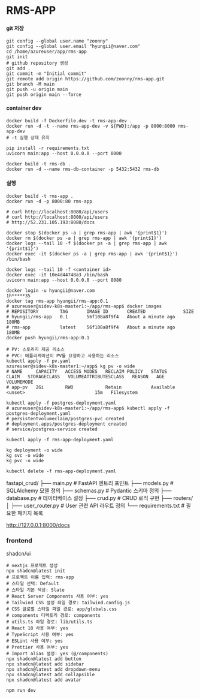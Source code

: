 # RMS-APP

#### git 저장

```shell
git config --global user.name "zoonny"
git config --global user.email "hyungii@naver.com"
cd /home/azureuser/app/rms-app
git init
# github repository 생성
git add .
git commit -m "Initial commit"
git remote add origin https://github.com/zoonny/rms-app.git
git branch -M main
git push -u origin main
git push origin main --force
```

#### container dev

```shell
docker build -f Dockerfile.dev -t rms-app-dev .
docker run -d -t --name rms-app-dev -v ${PWD}:/app -p 8000:8000 rms-app-dev
# -t 실행 상태 유지

pip install -r requirements.txt
uvicorn main:app --host 0.0.0.0 --port 8000
```

```shell
docker build -t rms-db .
docker run -d --name rms-db-container -p 5432:5432 rms-db
```

#### 실행

```shell
docker build -t rms-app .
docker run -d -p 8000:80 rms-app

# curl http://localhost:8080/api/users
# curl http://localhost:8000/api/users
# http://52.231.105.193:8080/docs

docker stop $(docker ps -a | grep rms-app | awk '{print$1}')
docker rm $(docker ps -a | grep rms-app | awk '{print$1}')
docker logs --tail 10 -f $(docker ps -a | grep rms-app | awk '{print$1}')
docker exec -it $(docker ps -a | grep rms-app | awk '{print$1}') /bin/bash

docker logs --tail 10 -f <container id>
docker exec -it 10e4d44748a3 /bin/bash
uvicorn main:app --host 0.0.0.0 --port 8080

docker login -u hyungii@naver.com
1h*****35
docker tag rms-app hyungii/rms-app:0.1
# azureuser@sidev-k8s-master1:~/app/rms-app$ docker images
# REPOSITORY        TAG       IMAGE ID       CREATED              SIZE
# hyungii/rms-app   0.1       56f108a8f9f4   About a minute ago   180MB
# rms-app           latest    56f108a8f9f4   About a minute ago   180MB
docker push hyungii/rms-app:0.1
```

```shell
# PV: 스토리지 제공 리소스
# PVC: 애플리케이션이 PV를 요청하고 사용하는 리소스
kubectl apply -f pv.yaml
azureuser@sidev-k8s-master1:~/app$ kg pv -o wide
# NAME     CAPACITY   ACCESS MODES   RECLAIM POLICY   STATUS      CLAIM   STORAGECLASS   VOLUMEATTRIBUTESCLASS   REASON   AGE   VOLUMEMODE
# app-pv   2Gi        RWO            Retain           Available                          <unset>                          15m   Filesystem
```

```shell
kubectl apply -f postgres-deployment.yaml
# azureuser@sidev-k8s-master1:~/app/rms-app$ kubectl apply -f postgres-deployment.yaml 
# persistentvolumeclaim/postgres-pvc created
# deployment.apps/postgres-deployment created
# service/postgres-service created

kubectl apply -f rms-app-deployment.yaml

kg deployment -o wide
kg svc -o wide
kg pvc -o wide

kubectl delete -f rms-app-deployment.yaml
```

fastapi_crud/
├── main.py              # FastAPI 엔트리 포인트
├── models.py            # SQLAlchemy 모델 정의
├── schemas.py           # Pydantic 스키마 정의
├── database.py          # 데이터베이스 설정
├── crud.py              # CRUD 로직 구현
├── routers/
│   ├── user_router.py   # User 관련 API 라우트 정의
└── requirements.txt     # 필요한 패키지 목록


http://127.0.0.1:8000/docs


### frontend

shadcn/ui

```shell
# nextjs 프로젝트 생성
npx shadcn@latest init
# 프로젝트 이름 입력: rms-app
# 스타일 선택: Default
# 스타일 기본 색상: Slate
# React Server Components 사용 여부: yes
# Tailwind CSS 설정 파일 경로: tailwind.config.js
# CSS 글로벌 스타일 파일 경로: app/globals.css
# components 디렉토리 경로: components
# utils.ts 파일 경로: lib/utils.ts
# React 18 사용 여부: yes
# TypeScript 사용 여부: yes
# ESLint 사용 여부: yes
# Prettier 사용 여부: yes
# Import alias 설정: yes (@/components)
npx shadcn@latest add button
npx shadcn@latest add sidebar
npx shadcn@latest add dropdown-menu
npx shadcn@latest add collapsible
npx shadcn@latest add avatar

npm run dev
```
